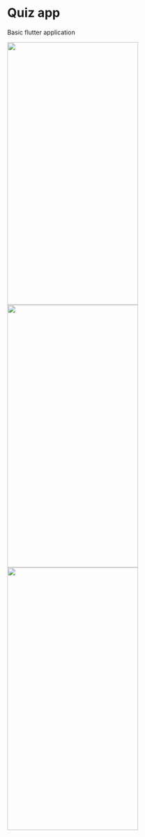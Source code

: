 # Quiz app

Basic flutter application

<img src="https://github.com/user-attachments/assets/9364de07-652b-45a5-9e54-80ac0ff4f8aa" width="300" height="600" />
<img src="https://github.com/user-attachments/assets/d2ec36f0-bde5-428e-91c8-40f3f839818f" width="300" height="600" />
<img src="https://github.com/user-attachments/assets/73c11035-8ce6-4f7e-a29b-997264f23269" width="300" height="600" />

